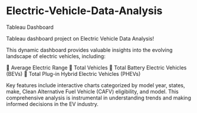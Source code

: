 # Electric-Vehicle-Data-Analysis
Tableau Dashboard

Tableau dashboard project on Electric Vehicle Data Analysis!

This dynamic dashboard provides valuable insights into the evolving landscape of electric vehicles, including:

🔹 Average Electric Range
🔹 Total Vehicles
🔹 Total Battery Electric Vehicles (BEVs)
🔹 Total Plug-in Hybrid Electric Vehicles (PHEVs)

Key features include interactive charts categorized by model year, states, make, Clean Alternative Fuel Vehicle (CAFV) eligibility, and model. This comprehensive analysis is instrumental in understanding trends and making informed decisions in the EV industry.
